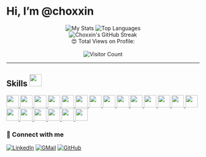 # Hi, I’m @choxxin

<div align="center">
  <img src="https://github-readme-stats.vercel.app/api?username=choxxin&theme=midnight-purple" alt="My Stats" />
  <img src="https://github-readme-stats.vercel.app/api/top-langs/?username=choxxin&theme=midnight-purple" alt="Top Languages" />
</div>

<div align="center">
  <img src="https://github-readme-streak-stats.herokuapp.com/?user=choxxin&theme=vision-friendly-dark" alt="Choxxin's GitHub Streak" />
</div>

<div align="center">
  😍 Total Views on Profile:<br><br> 
  <img src="https://profile-counter.glitch.me/choxxin/count.svg" alt="Visitor Count" />
</div>

---

<h2> Skills <img src = "https://raw.githubusercontent.com/rahulbanerjee26/githubProfileReadmeGenerator/main/gifs/code.gif" width = 32px height=32px> </h2>

<a href="https://github.com/choxxin?tab=repositories&q=&type=&language=python&sort=">
  <img width="32px" height="32px" src="https://raw.githubusercontent.com/rahulbanerjee26/githubAboutMeGenerator/main/icons/python.svg">
</a>
<a href="https://github.com/choxxin?tab=repositories&q=&type=&language=c&sort=">
  <img width="32px" height="32px" src="https://raw.githubusercontent.com/rahulbanerjee26/githubAboutMeGenerator/main/icons/c.svg">
</a>
<a href="https://github.com/choxxin?tab=repositories&q=&type=&language=cpp&sort=">
  <img width="32px" height="32px" src="https://raw.githubusercontent.com/rahulbanerjee26/githubAboutMeGenerator/main/icons/cpp.svg">
</a>
<a href="https://github.com/choxxin?tab=repositories&q=&type=&language=java&sort=">
  <img width="32px" height="32px" src="https://raw.githubusercontent.com/rahulbanerjee26/githubAboutMeGenerator/main/icons/java.svg">
</a>
 
<a href="https://github.com/choxxin?tab=repositories&q=&type=&language=sqlite&sort=">
  <img width="32px" height="32px" src="https://raw.githubusercontent.com/rahulbanerjee26/githubAboutMeGenerator/main/icons/sqlite.svg">
</a>
 
<a href="https://github.com/choxxin?tab=repositories&q=&type=&language=html&sort=">
  <img width="32px" height="32px" src="https://raw.githubusercontent.com/rahulbanerjee26/githubAboutMeGenerator/main/icons/html.svg">
</a>
<a href="https://github.com/choxxin?tab=repositories&q=&type=&language=css&sort=">
  <img width="32px" height="32px" src="https://raw.githubusercontent.com/rahulbanerjee26/githubAboutMeGenerator/main/icons/css.svg">
</a>
<a href="https://github.com/choxxin?tab=repositories&q=&type=&language=javascript&sort=">
  <img width="32px" height="32px" src="https://raw.githubusercontent.com/rahulbanerjee26/githubAboutMeGenerator/main/icons/javascript.svg">
</a>
<a href="https://github.com/choxxin?tab=repositories&q=&type=&language=bootstrap&sort=">
  <img width="32px" height="32px" src="https://raw.githubusercontent.com/rahulbanerjee26/githubAboutMeGenerator/main/icons/bootstrap.svg">
</a>
<a href="https://github.com/choxxin?tab=repositories&q=&type=&language=tailwind&sort=">
  <img width="32px" height="32px" src="https://raw.githubusercontent.com/rahulbanerjee26/githubAboutMeGenerator/main/icons/tailwind.svg">
</a>
 
<a href="https://github.com/choxxin?tab=repositories&q=&type=&language=bash&sort=">
  <img width="32px" height="32px" src="https://raw.githubusercontent.com/rahulbanerjee26/githubAboutMeGenerator/main/icons/bash.svg">
</a>
 
<a href="https://github.com/choxxin?tab=repositories&q=&type=&language=express&sort=">
  <img width="32px" height="32px" src="https://raw.githubusercontent.com/rahulbanerjee26/githubAboutMeGenerator/main/icons/express.svg">
</a>
<a href="https://github.com/choxxin?tab=repositories&q=&type=&language=mongodb&sort=">
  <img width="32px" height="32px" src="https://raw.githubusercontent.com/rahulbanerjee26/githubAboutMeGenerator/main/icons/mongodb.svg">
</a>
<a href="https://github.com/choxxin?tab=repositories&q=&type=&language=mysql&sort=">
  <img width="32px" height="32px" src="https://raw.githubusercontent.com/rahulbanerjee26/githubAboutMeGenerator/main/icons/mysql.svg">
</a>
<a href="https://github.com/choxxin?tab=repositories&q=&type=&language=nodejs&sort=">
  <img width="32px" height="32px" src="https://raw.githubusercontent.com/rahulbanerjee26/githubAboutMeGenerator/main/icons/nodejs.svg">
</a>
<a href="https://github.com/choxxin?tab=repositories&q=&type=&language=postman&sort=">
  <img width="32px" height="32px" src="https://raw.githubusercontent.com/rahulbanerjee26/githubAboutMeGenerator/main/icons/postman.svg">
</a>
<a href="https://github.com/choxxin?tab=repositories&q=&type=&language=postgresql&sort=">
  <img width="32px" height="32px" src="https://raw.githubusercontent.com/rahulbanerjee26/githubAboutMeGenerator/main/icons/postgresql.svg">
</a>
<a href="https://github.com/choxxin?tab=repositories&q=&type=&language=reactjs&sort=">
  <img width="32px" height="32px" src="https://raw.githubusercontent.com/rahulbanerjee26/githubAboutMeGenerator/main/icons/reactjs.svg">
</a>
 
<a href="https://github.com/choxxin?tab=repositories&q=&type=&language=git&sort=">
  <img width="32px" height="32px" src="https://raw.githubusercontent.com/rahulbanerjee26/githubAboutMeGenerator/main/icons/git.svg">
</a>
<a href="https://github.com/choxxin?tab=repositories&q=&type=&language=github&sort=">
  <img width="32px" height="32px" src="https://raw.githubusercontent.com/rahulbanerjee26/githubAboutMeGenerator/main/icons/github.svg">
</a>
 


### 🤝 Connect with me

[![LinkedIn](https://img.shields.io/badge/LinkedIn-0077B5?style=for-the-badge&logo=linkedin&logoColor=white)](https://www.linkedin.com/in/ansh123/)
[![GMail](https://img.shields.io/badge/Gmail-D14836?style=for-the-badge&logo=gmail&logoColor=white)](mailto:Kumaransh1975@gmail.com)
[![GitHub](https://img.shields.io/badge/GitHub-100000?style=for-the-badge&logo=github&logoColor=white)](https://github.com/choxxin)

<!---
choxxin/choxxin is a ✨ special ✨ repository because its `README.md` (this file) appears on your GitHub profile.
You can click the Preview link to take a look at your changes.
--->

